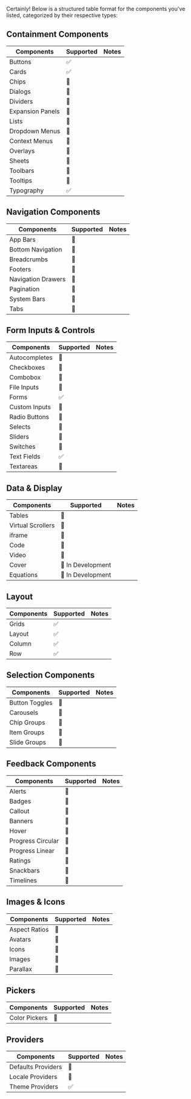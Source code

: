 Certainly! Below is a structured table format for the components you've listed, categorized by their respective types:

## Containment Components

| Components       | Supported | Notes |
| ---------------- | --------- | ----- |
| Buttons          | ✅        |       |
| Cards            | ✅        |       |
| Chips            | 🚧        |       |
| Dialogs          | 🚧        |       |
| Dividers         | 🚧        |       |
| Expansion Panels | 🚧        |       |
| Lists            | 🚧        |       |
| Dropdown Menus   | 🚧        |       |
| Context Menus    | 🚧        |       |
| Overlays         | 🚧        |       |
| Sheets           | 🚧        |       |
| Toolbars         | 🚧        |       |
| Tooltips         | 🚧        |       |
| Typography       | ✅        |       |

## Navigation Components

| Components         | Supported | Notes |
| ------------------ | --------- | ----- |
| App Bars           | 🚧        |       |
| Bottom Navigation  | 🚧        |       |
| Breadcrumbs        | 🚧        |       |
| Footers            | 🚧        |       |
| Navigation Drawers | 🚧        |       |
| Pagination         | 🚧        |       |
| System Bars        | 🚧        |       |
| Tabs               | 🚧        |       |

## Form Inputs & Controls

| Components    | Supported | Notes |
| ------------- | --------- | ----- |
| Autocompletes | 🚧        |       |
| Checkboxes    | 🚧        |       |
| Combobox      | 🚧        |       |
| File Inputs   | 🚧        |       |
| Forms         | ✅        |       |
| Custom Inputs | 🚧        |       |
| Radio Buttons | 🚧        |       |
| Selects       | 🚧        |       |
| Sliders       | 🚧        |       |
| Switches      | 🚧        |       |
| Text Fields   | ✅        |       |
| Textareas     | 🚧        |       |

## Data & Display

| Components        | Supported         | Notes |
| ----------------- | ----------------- | ----- |
| Tables            | 🚧                |       |
| Virtual Scrollers | 🚧                |       |
| iframe            | 🚧                |       |
| Code              | 🚧                |       |
| Video             | 🚧                |       |
| Cover             | 🚧 In Development |       |
| Equations         | 🚧 In Development |       |

## Layout

| Components | Supported | Notes |
| ---------- | --------- | ----- |
| Grids      | ✅        |       |
| Layout     | ✅        |       |
| Column     | ✅        |       |
| Row        | ✅        |       |

## Selection Components

| Components     | Supported | Notes |
| -------------- | --------- | ----- |
| Button Toggles | 🚧        |       |
| Carousels      | 🚧        |       |
| Chip Groups    | 🚧        |       |
| Item Groups    | 🚧        |       |
| Slide Groups   | 🚧        |       |

## Feedback Components

| Components        | Supported | Notes |
| ----------------- | --------- | ----- |
| Alerts            | 🚧        |       |
| Badges            | 🚧        |       |
| Callout           | 🚧        |       |
| Banners           | 🚧        |       |
| Hover             | 🚧        |       |
| Progress Circular | 🚧        |       |
| Progress Linear   | 🚧        |       |
| Ratings           | 🚧        |       |
| Snackbars         | 🚧        |       |
| Timelines         | 🚧        |       |

## Images & Icons

| Components    | Supported | Notes |
| ------------- | --------- | ----- |
| Aspect Ratios | 🚧        |       |
| Avatars       | 🚧        |       |
| Icons         | 🚧        |       |
| Images        | 🚧        |       |
| Parallax      | 🚧        |       |

## Pickers

| Components    | Supported | Notes |
| ------------- | --------- | ----- |
| Color Pickers | 🚧        |       |

## Providers

| Components         | Supported | Notes |
| ------------------ | --------- | ----- |
| Defaults Providers | 🚧        |       |
| Locale Providers   | 🚧        |       |
| Theme Providers    | ✅        |       |
